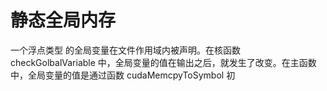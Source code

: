 
# 静态全局内存


一个浮点类型 的全局变量在文件作用域内被声明。在核函数 checkGolbalVariable 中，全局变量的值在输出之后，就发生了改变。在主函数中，全局变量的值是通过函数 cudaMemcpyToSymbol 初


